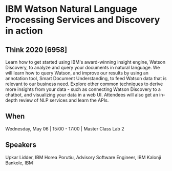 # IBM Watson Natural Language Processing Services and Discovery in action 
## Think 2020 [6958]

Learn how to get started using IBM's award-winning insight engine, Watson Discovery, to analyze and query your documents in natural language. We will learn how to query Watson, and improve our results by using an annotation tool, Smart Document Understanding, to feed Watson data that is relevant to our business need. Explore other common techniques to derive more insights from your data - such as connecting Watson Discovery to a chatbot, and visualizing your data in a web UI. Attendees will also get an in-depth review of NLP services and learn the APIs.

## When
Wednesday, May 06 | 15:00 - 17:00 | Master Class Lab 2

## Speakers
Upkar Lidder, IBM
Horea Porutiu, Advisory Software Engineer, IBM
Kalonji Bankole, IBM
